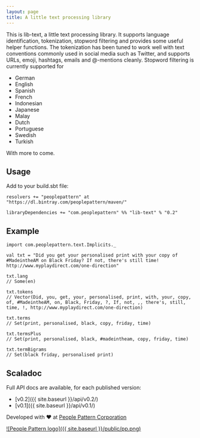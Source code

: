 ```yaml
---
layout: page
title: A little text processing library
---
```


This is lib-text, a little text processing library. It supports language
identification, tokenization, stopword filtering and provides some
useful helper functions. The tokenization has been tuned to work
well with text conventions commonly used in social media such as
Twitter, and supports URLs, emoji, hashtags, emails and @-mentions
cleanly. Stopword filtering is currently supported for

- German
- English
- Spanish
- French
- Indonesian
- Japanese
- Malay
- Dutch
- Portuguese
- Swedish
- Turkish

With more to come.

## Usage

Add to your build.sbt file:

    resolvers += "peoplepattern" at "https://dl.bintray.com/peoplepattern/maven/"

    libraryDependencies += "com.peoplepattern" %% "lib-text" % "0.2"

## Example

    import com.peoplepattern.text.Implicits._

    val txt = "Did you get your personalised print with your copy of #MadeintheAM on Black Friday? If not, there's still time! http://www.myplaydirect.com/one-direction"

    txt.lang
    // Some(en)

    txt.tokens
    // Vector(Did, you, get, your, personalised, print, with, your, copy, of, #MadeintheAM, on, Black, Friday, ?, If, not, ,, there's, still, time, !, http://www.myplaydirect.com/one-direction)

    txt.terms
    // Set(print, personalised, black, copy, friday, time)

    txt.termsPlus
    // Set(print, personalised, black, #madeintheam, copy, friday, time)

    txt.termBigrams
    // Set(black friday, personalised print)


## Scaladoc

Full API docs are available, for each published version:

- [v0.2]({{ site.baseurl }}/api/v0.2/)
- [v0.1]({{ site.baseurl }}/api/v0.1/)


Developed with ❤️ at [People Pattern Corporation](https://peoplepattern.com)

[![People Pattern logo]({{ site.baseurl }}/public/pp.png)](https://peoplepattern.com)
